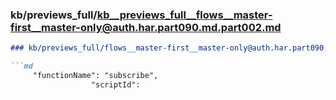 ### kb/previews_full/kb__previews_full__flows__master-first__master-only@auth.har.part090.md.part002.md

```md
### kb/previews_full/flows__master-first__master-only@auth.har.part090.md (part 002)

```md
     "functionName": "subscribe",
                  "scriptId": 
```

```

```
